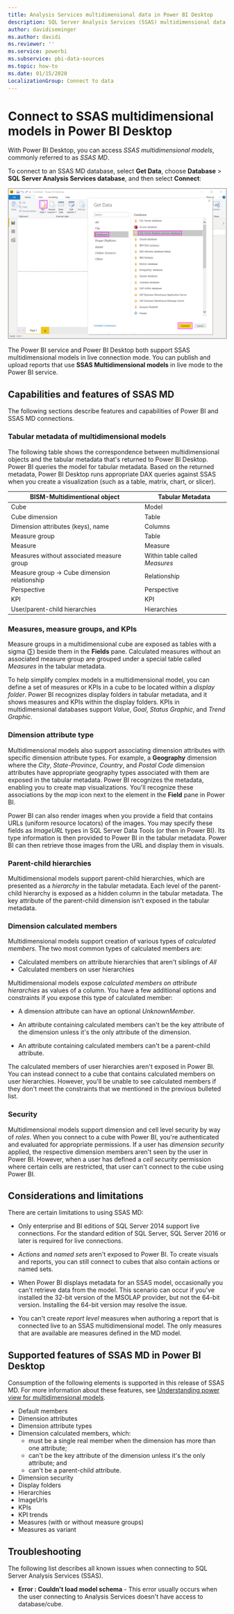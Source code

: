 ```yaml
---
title: Analysis Services multidimensional data in Power BI Desktop
description: SQL Server Analysis Services (SSAS) multidimensional data in Power BI Desktop
author: davidiseminger
ms.author: davidi
ms.reviewer: ''
ms.service: powerbi
ms.subservice: pbi-data-sources
ms.topic: how-to
ms.date: 01/15/2020
LocalizationGroup: Connect to data
---
```

# Connect to SSAS multidimensional models in Power BI Desktop

With Power BI Desktop, you can access *SSAS multidimensional models*, commonly referred to as *SSAS MD*.

To connect to an SSAS MD database, select **Get Data**, choose **Database** > **SQL Server Analysis Services database**, and then select **Connect**:

![SQL Server Analysis Services (SSAS) database, Get Data dialog box, Power BI Desktop](media/desktop-ssas-multidimensional/ssas-multidimensional-2.png)

The Power BI service and Power BI Desktop both support SSAS multidimensional models in live connection mode. You can publish and upload reports that use **SSAS Multidimensional models** in live mode to the Power BI service.

## Capabilities and features of SSAS MD

The following sections describe features and capabilities of Power BI and SSAS MD connections.

### Tabular metadata of multidimensional models

The following table shows the correspondence between multidimensional objects and the tabular metadata that's returned to Power BI Desktop. Power BI queries the model for tabular metadata. Based on the returned metadata, Power BI Desktop runs appropriate DAX queries against SSAS when you create a visualization (such as a table, matrix, chart, or slicer).

| BISM-Multidimentional object | Tabular Metadata |
| --- | --- |
| Cube |Model |
| Cube dimension |Table |
| Dimension attributes (keys), name |Columns |
| Measure group |Table |
| Measure |Measure |
| Measures without associated measure group |Within table called *Measures* |
| Measure group -> Cube dimension relationship |Relationship |
| Perspective |Perspective |
| KPI |KPI |
| User/parent-child hierarchies |Hierarchies |

### Measures, measure groups, and KPIs

Measure groups in a multidimensional cube are exposed as tables with a sigma (∑) beside them in the **Fields** pane. Calculated measures without an associated measure group are grouped under a special table called *Measures* in the tabular metadata.

To help simplify complex models in a multidimensional model, you can define a set of measures or KPIs in a cube to be located within a *display folder*. Power BI recognizes display folders in tabular metadata, and it shows measures and KPIs within the display folders. KPIs in multidimensional databases support *Value*, *Goal*, *Status Graphic*, and *Trend Graphic*.

### Dimension attribute type

Multidimensional models also support associating dimension attributes with specific dimension attribute types. For example, a **Geography** dimension where the *City*, *State-Province*, *Country*, and *Postal Code* dimension attributes have appropriate geography types associated with them are exposed in the tabular metadata. Power BI recognizes the metadata, enabling you to create map visualizations. You'll recognize these associations by the *map* icon next to the element in the **Field** pane in Power BI.

Power BI can also render images when you provide a field that contains URLs (uniform resource locators) of the images. You may specify these fields as *ImageURL* types in SQL Server Data Tools (or then in Power BI). Its type information is then provided to Power BI in the tabular metadata. Power BI can then retrieve those images from the URL and display them in visuals.

### Parent-child hierarchies

Multidimensional models support parent-child hierarchies, which are presented as a *hierarchy* in the tabular metadata. Each level of the parent-child hierarchy is exposed as a hidden column in the tabular metadata. The key attribute of the parent-child dimension isn't exposed in the tabular metadata.

### Dimension calculated members

Multidimensional models support creation of various types of *calculated members*. The two most common types of calculated members are:

* Calculated members on attribute hierarchies that aren't siblings of *All*
* Calculated members on user hierarchies

Multidimensional models expose *calculated members on attribute hierarchies* as values of a column. You have a few additional options and constraints if you expose this type of calculated member:

* A dimension attribute can have an optional *UnknownMember*.

* An attribute containing calculated members can't be the key attribute of the dimension unless it's the only attribute of the dimension.

* An attribute containing calculated members can't be a parent-child attribute.

The calculated members of user hierarchies aren't exposed in Power BI. You can instead connect to a cube that contains calculated members on user hierarchies. However, you'll be unable to see calculated members if they don't meet the constraints that we mentioned in the previous bulleted list.

### Security

Multidimensional models support dimension and cell level security by way of *roles*. When you connect to a cube with Power BI, you're authenticated and evaluated for appropriate permissions. If a user has *dimension security* applied, the respective dimension members aren't seen by the user in Power BI. However, when a user has defined a *cell security* permission where certain cells are restricted, that user can't connect to the cube using Power BI.

## Considerations and limitations

There are certain limitations to using SSAS MD:

* Only enterprise and BI editions of SQL Server 2014 support live connections. For the standard edition of SQL Server, SQL Server 2016 or later is required for live connections.

* *Actions* and *named sets* aren't exposed to Power BI. To create visuals and reports, you can still connect to cubes that also contain actions or named sets.

* When Power BI displays metadata for an SSAS model, occasionally you can't retrieve data from the model. This scenario can occur if you've installed the 32-bit version of the MSOLAP provider, but not the 64-bit version. Installing the 64-bit version may resolve the issue.

* You can't create *report level* measures when authoring a report that is connected live to an SSAS multidimensional model. The only measures that are available are measures defined in the MD model.

## Supported features of SSAS MD in Power BI Desktop

Consumption of the following elements is supported in this release of SSAS MD. For more information about these features, see [Understanding power view for multidimensional models](/sql/analysis-services/multidimensional-models/understanding-power-view-for-multidimensional-models?view=sql-server-2014).

* Default members
* Dimension attributes
* Dimension attribute types
* Dimension calculated members, which:
  * must be a single real member when the dimension has more than one attribute;
  * can't be the key attribute of the dimension unless it's the only attribute; and
  * can't be a parent-child attribute.
* Dimension security
* Display folders
* Hierarchies
* ImageUrls
* KPIs
* KPI trends
* Measures (with or without measure groups)
* Measures as variant

## Troubleshooting

The following list describes all known issues when connecting to SQL Server Analysis Services (SSAS).

* **Error : Couldn't load model schema** - This error usually occurs when the user connecting to Analysis Services doesn't have access to database/cube.
